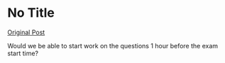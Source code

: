 # No Title

[Original Post](https://discourse.onlinedegree.iitm.ac.in/t/168832/3)

<p>Would we be able to start work on the questions 1 hour before the exam start time?</p>